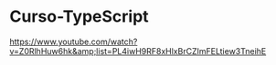 # Curso-TypeScript
https://www.youtube.com/watch?v=Z0RlhHuw6hk&amp;list=PL4iwH9RF8xHlxBrCZImFELtiew3TneihE
